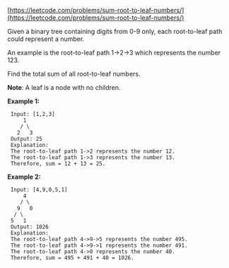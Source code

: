 [https://leetcode.com/problems/sum-root-to-leaf-numbers/](https://leetcode.com/problems/sum-root-to-leaf-numbers/)

Given a binary tree containing digits from 0-9 only, each root-to-leaf path could represent a number.

An example is the root-to-leaf path 1->2->3 which represents the number 123.

Find the total sum of all root-to-leaf numbers.

**Note**: A leaf is a node with no children.

**Example 1:**
```
 Input: [1,2,3]
     1
    / \
   2   3
 Output: 25
 Explanation:
 The root-to-leaf path 1->2 represents the number 12.
 The root-to-leaf path 1->3 represents the number 13.
 Therefore, sum = 12 + 13 = 25.
```

**Example 2:**
```
 Input: [4,9,0,5,1]
     4
    / \
   9   0
  / \
 5   1
 Output: 1026
 Explanation:
 The root-to-leaf path 4->9->5 represents the number 495.
 The root-to-leaf path 4->9->1 represents the number 491.
 The root-to-leaf path 4->0 represents the number 40.
 Therefore, sum = 495 + 491 + 40 = 1026.
```
